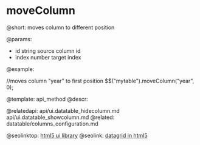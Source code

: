 moveColumn
=============


@short:
	moves column to different position

@params:
- id		string		source column id
- index		number		target index


@example:

//moves column "year" to first position
$$("mytable").moveColumn("year", 0);

@template:	api_method
@descr:

@relatedapi:
	api/ui.datatable_hidecolumn.md
    api/ui.datatable_showcolumn.md
@related:
	datatable/columns_configuration.md


@seolinktop: [html5 ui library](https://webix.com)
@seolink: [datagrid in html5](https://webix.com/widget/datatable/)